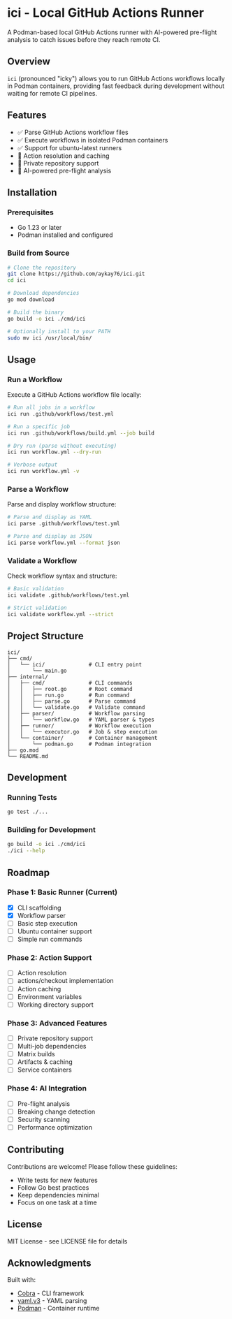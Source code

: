 # ici - Local GitHub Actions Runner

A Podman-based local GitHub Actions runner with AI-powered pre-flight analysis to catch issues before they reach remote CI.

## Overview

`ici` (pronounced "icky") allows you to run GitHub Actions workflows locally in Podman containers, providing fast feedback during development without waiting for remote CI pipelines.

## Features

- ✅ Parse GitHub Actions workflow files
- ✅ Execute workflows in isolated Podman containers
- ✅ Support for ubuntu-latest runners
- 🚧 Action resolution and caching
- 🚧 Private repository support
- 🚧 AI-powered pre-flight analysis

## Installation

### Prerequisites

- Go 1.23 or later
- Podman installed and configured

### Build from Source

```bash
# Clone the repository
git clone https://github.com/aykay76/ici.git
cd ici

# Download dependencies
go mod download

# Build the binary
go build -o ici ./cmd/ici

# Optionally install to your PATH
sudo mv ici /usr/local/bin/
```

## Usage

### Run a Workflow

Execute a GitHub Actions workflow file locally:

```bash
# Run all jobs in a workflow
ici run .github/workflows/test.yml

# Run a specific job
ici run .github/workflows/build.yml --job build

# Dry run (parse without executing)
ici run workflow.yml --dry-run

# Verbose output
ici run workflow.yml -v
```

### Parse a Workflow

Parse and display workflow structure:

```bash
# Parse and display as YAML
ici parse .github/workflows/test.yml

# Parse and display as JSON
ici parse workflow.yml --format json
```

### Validate a Workflow

Check workflow syntax and structure:

```bash
# Basic validation
ici validate .github/workflows/test.yml

# Strict validation
ici validate workflow.yml --strict
```

## Project Structure

```
ici/
├── cmd/
│   └── ici/              # CLI entry point
│       └── main.go
├── internal/
│   ├── cmd/              # CLI commands
│   │   ├── root.go       # Root command
│   │   ├── run.go        # Run command
│   │   ├── parse.go      # Parse command
│   │   └── validate.go   # Validate command
│   ├── parser/           # Workflow parsing
│   │   └── workflow.go   # YAML parser & types
│   ├── runner/           # Workflow execution
│   │   └── executor.go   # Job & step execution
│   └── container/        # Container management
│       └── podman.go     # Podman integration
├── go.mod
└── README.md
```

## Development

### Running Tests

```bash
go test ./...
```

### Building for Development

```bash
go build -o ici ./cmd/ici
./ici --help
```

## Roadmap

### Phase 1: Basic Runner (Current)
- [x] CLI scaffolding
- [x] Workflow parser
- [ ] Basic step execution
- [ ] Ubuntu container support
- [ ] Simple run commands

### Phase 2: Action Support
- [ ] Action resolution
- [ ] actions/checkout implementation
- [ ] Action caching
- [ ] Environment variables
- [ ] Working directory support

### Phase 3: Advanced Features
- [ ] Private repository support
- [ ] Multi-job dependencies
- [ ] Matrix builds
- [ ] Artifacts & caching
- [ ] Service containers

### Phase 4: AI Integration
- [ ] Pre-flight analysis
- [ ] Breaking change detection
- [ ] Security scanning
- [ ] Performance optimization

## Contributing

Contributions are welcome! Please follow these guidelines:

- Write tests for new features
- Follow Go best practices
- Keep dependencies minimal
- Focus on one task at a time

## License

MIT License - see LICENSE file for details

## Acknowledgments

Built with:
- [Cobra](https://github.com/spf13/cobra) - CLI framework
- [yaml.v3](https://gopkg.in/yaml.v3) - YAML parsing
- [Podman](https://podman.io/) - Container runtime
